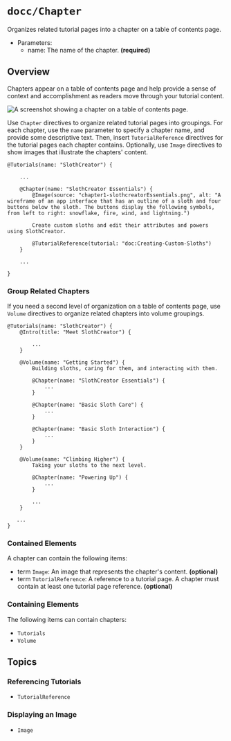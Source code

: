 # ``docc/Chapter``

Organizes related tutorial pages into a chapter on a table of contents page.

- Parameters:
    - name: The name of the chapter. **(required)**

## Overview

Chapters appear on a table of contents page and help provide a sense of context and accomplishment as readers move through your tutorial content.

![A screenshot showing a chapter on a table of contents page.](tutorial-chapter)

Use `Chapter` directives to organize related tutorial pages into groupings. For each chapter, use the `name` parameter to specify a chapter name, and provide some descriptive text. Then, insert ``TutorialReference`` directives for the tutorial pages each chapter contains. Optionally, use ``Image`` directives to show images that illustrate the chapters' content.

```
@Tutorials(name: "SlothCreator") {
    
    ...
    
    @Chapter(name: "SlothCreator Essentials") {
        @Image(source: "chapter1-slothcreatorEssentials.png", alt: "A wireframe of an app interface that has an outline of a sloth and four buttons below the sloth. The buttons display the following symbols, from left to right: snowflake, fire, wind, and lightning.")
        
        Create custom sloths and edit their attributes and powers using SlothCreator.
        
        @TutorialReference(tutorial: "doc:Creating-Custom-Sloths")
    }

    ...
    
}
````

### Group Related Chapters

If you need a second level of organization on a table of contents page, use ``Volume`` directives to organize related chapters into volume groupings.

```
@Tutorials(name: "SlothCreator") {
    @Intro(title: "Meet SlothCreator") {
        
        ...
    }
    
    @Volume(name: "Getting Started") {
        Building sloths, caring for them, and interacting with them.
        
        @Chapter(name: "SlothCreator Essentials") {
            ...
        }
        
        @Chapter(name: "Basic Sloth Care") {
            ...
        }
        
        @Chapter(name: "Basic Sloth Interaction") {
            ...
        }
    }
    
    @Volume(name: "Climbing Higher") {
        Taking your sloths to the next level.
        
        @Chapter(name: "Powering Up") {
            ...
        }
    
        ...
    }
    
   ...
}
````

### Contained Elements

A chapter can contain the following items:

- term ``Image``: An image that represents the chapter's content. **(optional)**
- term ``TutorialReference``: A reference to a tutorial page. A chapter must contain at least one tutorial page reference. **(optional)**

### Containing Elements

The following items can contain chapters:

* ``Tutorials``
* ``Volume``

## Topics

### Referencing Tutorials

- ``TutorialReference``

### Displaying an Image

- ``Image``

<!-- Copyright (c) 2021 Apple Inc and the Swift Project authors. All Rights Reserved. -->
